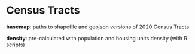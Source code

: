 # Census Tracts

__basemap__:  paths to shapefile and geojson versions of 2020 Census Tracts

__density__:  pre-calculated with population and housing units density (with R scripts)